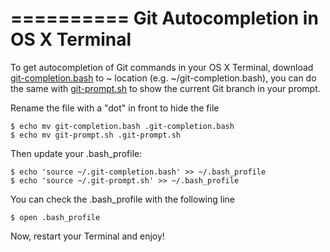 ==========
Git Autocompletion in OS X Terminal
==========

To get autocompletion of Git commands in your OS X Terminal, download [git-completion.bash](https://raw.github.com/git/git/master/contrib/completion/git-completion.bash) to ~ location (e.g. ~/git-completion.bash), you can do the same with [git-prompt.sh](https://raw.github.com/git/git/master/contrib/completion/git-prompt.sh) to show the current Git branch in your prompt.

Rename the file with a "dot" in front to hide the file

```shell
$ echo mv git-completion.bash .git-completion.bash
$ echo mv git-prompt.sh .git-prompt.sh
```

Then update your .bash_profile:

```shell
$ echo 'source ~/.git-completion.bash' >> ~/.bash_profile
$ echo 'source ~/.git-prompt.sh' >> ~/.bash_profile
```

You can check the .bash_profile with the following line

```shell
$ open .bash_profile
```

Now, restart your Terminal and enjoy!
